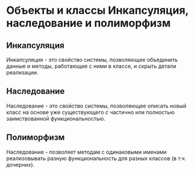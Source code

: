 # Объекты и классы Инкапсуляция, наследование и полиморфизм

## Инкапсуляция
Инкапсуляция - это свойство системы, позволяющее объединить данные и методы, работающие с ними в классе, и скрыть детали реализации.

## Наследование
Наследование - это свойство системы, позволяющее описать новый класс на основе уже существующего с частично или полностью заимствованной функциональностью.

## Полиморфизм
Наследование -  позволяет методам с одинаковыми именами реализовывать разную функциональность для разных классов (в т.ч. дочерних).

